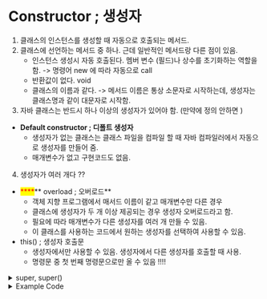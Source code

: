 # Constructor ; 생성자

1. 클래스의 인스턴스를 생성할 때 자동으로 호출되는 메서드.&#x20;
2. 클래스에 선언하는 메서드 중 하나. 근데 일반적인 메서드랑 다른 점이 있음.
   * 인스턴스 생성시 자동 호출된다. 멤버 변수 (필드)나 상수를 초기화하는 역할을 함. -> 명령어 new 에 따라 자동으로 call
   * 반환값이 없다. void&#x20;
   * 클래스의 이름과 같다. -> 메서드 이름은 통상 소문자로 시작하는데, 생성자는 클래스명과 같이 대문자로 시작함.  &#x20;
3. 자바 클래스는 반드시 하나 이상의 생성자가 있어야 함. (만약에 정의 안하면 )

* **Default constructor ; 디폴트 생성자**
  * 생성자가 없는 클래스는 클래스 파일을 컴파일 할 때 자바 컴파일러에서 자동으로 생성자를 만들어 줌.
  * 매개변수가 없고 구현코드도 없음.

4. 생성자가 여러 개다 ??

* &#x20;<mark style="color:red;">****</mark>** overload ; 오버로드**&#x20;
  * 객체 지향 프로그램에서 매서드 이름이 같고 매개변수만 다른 경우&#x20;
  * 클래스에 생성자가 두 개 이상 제공되는 경우 생성자 오버로드라고 함.&#x20;
  * 필요에 따라 매개변수가 다른 생성자를 여러 개 만들 수 있음.&#x20;
  * 이 클래스를 사용하는 코드에서 원하는 생성자를 선택하여 사용할 수 있음.
* this() ; 생성자 호출문&#x20;
  * 생성자에서만 사용할 수 있음. 생성자에서 다른 생성자를 호출할 때 사용.&#x20;
  * 명령문 중 첫 번째 명령문으로만 올 수 있음 !!!!&#x20;

<details>

<summary>super, super()</summary>

#### super : 참조변수&#x20;

부모 클래스로부터 상속받은 필드나 메소드를 자식 클래스에서 참조하는데 사용하는 참조 변수 .

자식 클래스는 부모클래스를 상속받았기 때문에 부모의 properties를 사용할 수 있음. 부모 클래스와 자식 클래스의 멤버 이름이 같을 경우 super 키워드를 사용하여 구분.&#x20;

ref. 인스턴스 변수의 이름과 지역변수의 이름이 같을 경우 인스턴스 변수 앞에 this 키워드를 사용함.&#x20;

#### super() : method

자식클래스가 인스턴스를 생성하면, 인스턴스 안에는 자식 클래스의 고유 멤버변수와 부모변수의 멤버 변수가 포함되어 있음.&#x20;

상속에서의 생성자는 상속되지 않은 유일한 멤버 함수임. 즉, 부모클래스의 멤버를 초기화 하기 위해서는 부모클래스의 생성자도 호출해야 함. => 자식 클래스 생성자를 호출할 때 부모 클래스 생성자를 먼저 호출해야 함.&#x20;

* 매개변수가 없는 생성자의 경우 자바 컴파일러가 자동으로 super() 메소드를 추가해줌.&#x20;
* 매개변수가 있는 (부모 클래스의 생성자가 오버로딩된 경우) 자바 컴파일러가 자식 클래스 생성자 호출 시 super() 를 추가해주지 않음 !!!  => 명시적으로 추가하기&#x20;

(출처) [http://www.tcpschool.com/java/java\_inheritance\_super](http://www.tcpschool.com/java/java\_inheritance\_super)

</details>

<details>

<summary>Example Code </summary>

* SmithWilsonKics class 는 IrModel을 상속받음&#x20;
  * 자식 클래스 : SmithWilsonKics
  * 부모 클래스 :  IrModel
  *

      <figure><img src="../../../.gitbook/assets/image (53).png" alt=""><figcaption></figcaption></figure>
* SmithWilsonKics에 정의된 매개변수가 있는 생성자&#x20;
  * SmithWilsonKics(baseDate, ... )
  *

      <figure><img src="../../../.gitbook/assets/image (66).png" alt=""><figcaption></figcaption></figure>
* super() -> IrModel()&#x20;
  * 초기화 시점에 IrModel의 멤버변수도 초기화 하기&#x20;

</details>

####
